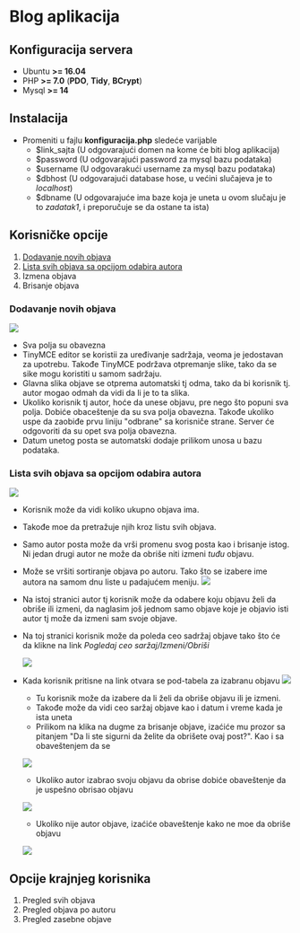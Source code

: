 

# Blog aplikacija

## Konfiguracija servera
 -  Ubuntu **>= 16.04**
 -  PHP **>= 7.0** (**PDO**,  **Tidy**, **BCrypt**)
 -  Mysql **>= 14**
 
## Instalacija
 -  Promeniti u fajlu **konfiguracija.php** sledeće varijable
 	- $link_sajta (U odgovarajući domen na kome će biti blog aplikacija)
	- $password (U odgovarajući password za mysql bazu podataka)
	- $username (U odgovarakući username za mysql bazu podataka)
	- $dbhost (U odgovarajući database hose, u većini slučajeva je to *localhost*)
	- $dbname (U odgovarajuće ima baze koja je uneta u ovom slučaju je to *zadatak1*, i preporučuje se da ostane ta ista)

## Korisničke opcije

 1. [Dodavanje novih objava](https://github.com/jokerrs/new_blog#dodavanje-novih-objava)
 2. [Lista svih objava sa opcijom odabira autora](https://github.com/jokerrs/new_blog#lista-svih-objava-sa-opcijom-odabira-autora) 
 3. Izmena objava
 4. Brisanje objava

### Dodavanje novih objava
![](https://joker.rs/images/new_blog/add_new.png)

 - Sva polja su obavezna
 - TinyMCE editor se koristii za uređivanje sadržaja, veoma je jedostavan za upotrebu. Takođe TinyMCE podržava otpremanje slike, tako da se sike mogu koristiti u samom sadržaju.
 - Glavna slika objave se otprema automatski tj odma, tako da bi korisnik tj. autor mogao odmah da vidi da li je to ta slika.
 - Ukoliko korisnik tj autor, hoće da unese objavu, pre nego što popuni sva polja. Dobiće obaceštenje da su sva polja obavezna. Takođe ukoliko uspe da zaobiđe prvu liniju "odbrane" sa korisniče strane. Server će odgovoriti da su opet sva polja obavezna.
 - Datum unetog posta se automatski dodaje prilikom unosa u bazu podataka.

### Lista svih objava sa opcijom odabira autora 
![](https://joker.rs/images/new_blog/post_list.png)

 - Korisnik može da vidi koliko ukupno objava ima.
 - Takođe moe da pretražuje njih kroz listu svih objava.
 - Samo autor posta može da vrši promenu svog posta kao i brisanje istog. Ni jedan drugi autor ne može da obriše niti izmeni *tuđu* objavu.
 - Može se vršiti sortiranje objava po autoru. Tako što se izabere ime autora na samom dnu liste u padajućem meniju. 
![](https://joker.rs/images/new_blog/lista_autora.png)

 - Na istoj stranici autor tj korisnik može da odabere koju objavu želi da obriše ili izmeni, da naglasim još jednom samo objave koje je objavio isti autor tj može da izmeni sam svoje objave.
 - Na toj stranici korisnik može da poleda ceo sadržaj objave tako što će da klikne na link *Pogledaj ceo saržaj/Izmeni/Obriši*
	
	![](https://joker.rs/images/new_blog/pogledajizmeniobrisi.png)
	

 - Kada korisnik pritisne na link otvara se pod-tabela za izabranu objavu
![](https://joker.rs/images/new_blog/pod_tabela.png)    		
   - Tu korisnik može da izabere da li želi da obriše objavu ili je izmeni.
   - Takođe može da vidi ceo saržaj objave kao i datum i vreme kada je ista uneta
   - Prilikom na klika na dugme za brisanje objave, izaćiće mu prozor sa pitanjem "Da li ste sigurni da želite da obrišete ovaj post?". Kao i sa obaveštenjem da se 
 
    ![](https://joker.rs/images/new_blog/brisanje.png)
	
	- Ukoliko autor izabrao svoju objavu da obrise dobiće obaveštenje da je uspešno obrisao objavu
	
	![](https://joker.rs/images/new_blog/obrisano.png)
	
	- Ukoliko nije autor objave, izaćiće obaveštenje kako ne moe da obriše objavu
	
	![](https://joker.rs/images/new_blog/greskabrisanje.png)
	
## Opcije krajnjeg korisnika

 1. Pregled svih objava
 2. Pregled objava po autoru
 3. Pregled zasebne objave


